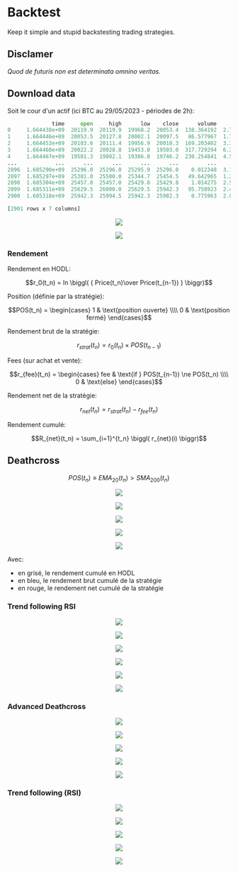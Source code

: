 # Backtest

Keep it simple and stupid backstesting trading strategies.

## Disclamer

_Quod de futuris non est determinata omnino veritas._

## Download data

Soit le cour d'un actif (ici BTC au 29/05/2023 - périodes de 2h):

```python
              time     open     high      low    close      volume         count
0     1.664438e+09  20119.9  20119.9  19968.2  20053.4  138.364192  2.771255e+06
1     1.664446e+09  20053.5  20127.8  20002.1  20097.5   86.577967  1.737841e+06
2     1.664453e+09  20103.6  20111.4  19956.9  20010.3  169.203402  3.390640e+06
3     1.664460e+09  20022.2  20028.8  19453.0  19503.0  317.729294  6.274010e+06
4     1.664467e+09  19501.3  19802.1  19386.0  19746.2  230.254841  4.505230e+06
...            ...      ...      ...      ...      ...         ...           ...
2896  1.685290e+09  25296.0  25296.0  25295.9  25296.0    0.012348  3.123668e+02
2897  1.685297e+09  25381.0  25500.0  25344.7  25454.5   49.642965  1.261837e+06
2898  1.685304e+09  25457.0  25457.0  25429.8  25429.8    1.014275  2.579427e+04
2899  1.685311e+09  25629.5  26000.0  25629.5  25942.3   95.758923  2.472821e+06
2900  1.685318e+09  25942.3  25994.5  25942.3  25982.3    0.775963  2.015425e+04

[2901 rows x 7 columns]
```

<p align="center"><img src="png/Data.png" /></p>

<p align="center"><img src="png/r_0.png" /></p>

### Rendement

Rendement en HODL:

$$r_0(t_n) = ln \biggl( { Price(t_n)\over Price(t_{n-1}) } \biggr)$$

Position (définie par la stratégie):

$$POS(t_n) = \begin{cases} 1 & \text{position ouverte} \\\\ 0 & \text{position fermé} \end{cases}$$

Rendement brut de la stratégie:

$$r_{strat}(t_n) = r_0(t_n) \times POS(t_{n-1})$$

Fees (sur achat et vente):

$$r_{fee}(t_n) = \begin{cases} fee & \text{if } POS(t_{n-1}) \ne POS(t_n) \\\\ 0 & \text{else} \end{cases}$$

Rendement net de la stratégie:

$$r_{net}(t_n) = r_{strat}(t_n) - r_{fee}(t_n)$$

Rendement cumulé:

$$R_{net}(t_n) = \sum_{i=1}^{t_n} \biggl( r_{net}(i) \biggr)$$

## Deathcross

$$ POS(t_n) \equiv EMA_{20}(t_n) > SMA_{200}(t_n) $$

<p align="center"><img src="png/Deathcross.png" /></p>
<p align="center"><img src="png/Deathcross_POS.png" /></p>
<p align="center"><img src="png/Deathcross_MVT.png" /></p>
<p align="center"><img src="png/Deathcross_r_strat.png" /></p>
<p align="center"><img src="png/Deathcross_R_cumul.png" /></p>

Avec:

  - en grisé, le rendement cumulé en HODL
  - en bleu, le rendement brut cumulé de la stratégie
  - en rouge, le rendement net cumulé de la stratégie

### Trend following RSI

<p align="center"><img src="png/RSI.png" /></p>
<p align="center"><img src="png/Trend_following_RSI_SIG.png" /></p>
<p align="center"><img src="png/Trend_following_RSI_POS.png" /></p>
<p align="center"><img src="png/Trend_following_RSI_MVT.png" /></p>
<p align="center"><img src="png/Trend_following_RSI_r_strat.png" /></p>
<p align="center"><img src="png/Trend_following_RSI_R_cumul.png" /></p>

### Advanced Deathcross

<p align="center"><img src="img/20230529-0438.png" /></p>
<p align="center"><img src="img/20230529-0439.png" /></p>
<p align="center"><img src="img/20230529-0440.png" /></p>
<p align="center"><img src="img/20230529-0441.png" /></p>
<p align="center"><img src="img/20230529-0442.png" /></p>

### Trend following (RSI)

<p align="center"><img src="img/Trend_following_RSI/bokeh_plot(1).png" /></p>
<p align="center"><img src="img/Trend_following_RSI/bokeh_plot(2).png" /></p>
<p align="center"><img src="img/Trend_following_RSI/bokeh_plot(3).png" /></p>
<p align="center"><img src="img/Trend_following_RSI/bokeh_plot(4).png" /></p>
<p align="center"><img src="img/Trend_following_RSI/bokeh_plot(6).png" /></p>



